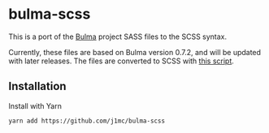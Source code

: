 # bulma-scss

This is a port of the [Bulma](https://github.com/jgthms/bulma) project SASS
files to the SCSS syntax.

Currently, these files are based on Bulma version 0.7.2, and will be updated
with later releases. The files are converted to SCSS with
[this script](https://gist.github.com/j1mc/ff1ff83e277b1e221761fc0c0ee3b164).

## Installation

Install with Yarn
```
yarn add https://github.com/j1mc/bulma-scss
```
